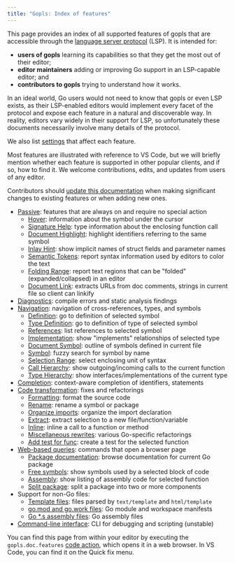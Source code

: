 ```yaml
---
title: "Gopls: Index of features"
---
```


This page provides an index of all supported features of gopls that
are accessible through the [language server protocol](https://microsoft.github.io/language-server-protocol/) (LSP).
It is intended for:
- **users of gopls** learning its capabilities so that they get the most out of their editor;
- **editor maintainers** adding or improving Go support in an LSP-capable editor; and
- **contributors to gopls** trying to understand how it works.

In an ideal world, Go users would not need to know that gopls or even
LSP exists, as their LSP-enabled editors would implement every facet
of the protocol and expose each feature in a natural and discoverable
way. In reality, editors vary widely in their support for LSP, so
unfortunately these documents necessarily involve many details of the
protocol.

We also list [settings](../settings.md) that affect each feature.

Most features are illustrated with reference to VS Code, but we will
briefly mention whether each feature is supported in other popular
clients, and if so, how to find it. We welcome contributions, edits,
and updates from users of any editor.

Contributors should [update this documentation](../contributing.md#documentation)
when making significant changes to existing features or when adding new ones.

- [Passive](passive.md): features that are always on and require no special action
  - [Hover](passive.md#hover): information about the symbol under the cursor
  - [Signature Help](passive.md#signature-help): type information about the enclosing function call
  - [Document Highlight](passive.md#document-highlight): highlight identifiers referring to the same symbol
  - [Inlay Hint](passive.md#inlay-hint): show implicit names of struct fields and parameter names
  - [Semantic Tokens](passive.md#semantic-tokens): report syntax information used by editors to color the text
  - [Folding Range](passive.md#folding-range): report text regions that can be "folded" (expanded/collapsed) in an editor
  - [Document Link](passive.md#document-link): extracts URLs from doc comments, strings in current file so client can linkify
- [Diagnostics](diagnostics.md): compile errors and static analysis findings
- [Navigation](navigation.md): navigation of cross-references, types, and symbols
  - [Definition](navigation.md#definition): go to definition of selected symbol
  - [Type Definition](navigation.md#type-definition): go to definition of type of selected symbol
  - [References](navigation.md#references): list references to selected symbol
  - [Implementation](navigation.md#implementation): show "implements" relationships of selected type
  - [Document Symbol](navigation.md#document-symbol): outline of symbols defined in current file
  - [Symbol](navigation.md#symbol): fuzzy search for symbol by name
  - [Selection Range](navigation.md#selection-range): select enclosing unit of syntax
  - [Call Hierarchy](navigation.md#call-hierarchy): show outgoing/incoming calls to the current function
  - [Type Hierarchy](navigation.md#type-hierarchy): show interfaces/implementations of the current type
- [Completion](completion.md): context-aware completion of identifiers, statements
- [Code transformation](transformation.md): fixes and refactorings
  - [Formatting](transformation.md#formatting): format the source code
  - [Rename](transformation.md#rename): rename a symbol or package
  - [Organize imports](transformation.md#source.organizeImports): organize the import declaration
  - [Extract](transformation.md#refactor.extract): extract selection to a new file/function/variable
  - [Inline](transformation.md#refactor.inline.call): inline a call to a function or method
  - [Miscellaneous rewrites](transformation.md#refactor.rewrite): various Go-specific refactorings
  - [Add test for func](transformation.md#source.addTest): create a test for the selected function
- [Web-based queries](web.md): commands that open a browser page
  - [Package documentation](web.md#doc): browse documentation for current Go package
  - [Free symbols](web.md#freesymbols): show symbols used by a selected block of code
  - [Assembly](web.md#assembly): show listing of assembly code for selected function
  - [Split package](web.md#splitpkg): split a package into two or more components
- Support for non-Go files:
  - [Template files](templates.md): files parsed by `text/template` and `html/template`
  - [go.mod and go.work files](modfiles.md): Go module and workspace manifests
  - [Go *.s assembly files](assembly.md): Go assembly files
- [Command-line interface](../command-line.md): CLI for debugging and scripting (unstable)

You can find this page from within your editor by executing the
`gopls.doc.features` [code action](transformation.md#code-actions),
which opens it in a web browser.
In VS Code, you can find it on the Quick fix menu.
